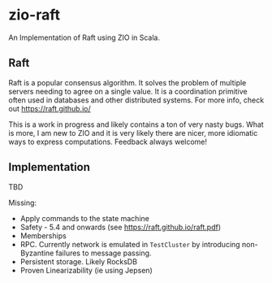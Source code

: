 # zio-raft

An Implementation of Raft using ZIO in Scala.

## Raft

Raft is a popular consensus algorithm. It solves the problem of multiple servers needing to agree on a single value.
It is a coordination primitive often used in databases and other distributed systems.
For more info, check out https://raft.github.io/

This is a work in progress and likely contains a ton of very nasty bugs. What is more, 
I am new to ZIO and it is very likely there are nicer, more idiomatic ways to express computations.
Feedback always welcome!

## Implementation

TBD

Missing:
- Apply commands to the state machine
- Safety - 5.4 and onwards (see https://raft.github.io/raft.pdf)
- Memberships
- RPC. Currently network is emulated in `TestCluster` by introducing non-Byzantine failures to message passing.
- Persistent storage. Likely RocksDB
- Proven Linearizability (ie using Jepsen)
